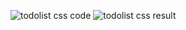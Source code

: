 ![todolist css code](https://user-images.githubusercontent.com/40156908/43557151-e6162618-9635-11e8-9b99-bf4c09e8c1ce.PNG)
![todolist css result](https://user-images.githubusercontent.com/40156908/43557152-e640e812-9635-11e8-8483-db040456cea3.PNG)
